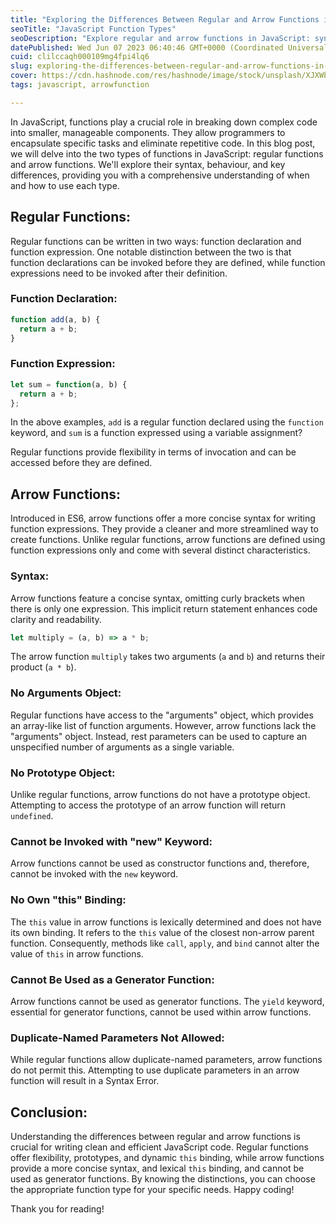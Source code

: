 ```yaml
---
title: "Exploring the Differences Between Regular and Arrow Functions in JavaScript"
seoTitle: "JavaScript Function Types"
seoDescription: "Explore regular and arrow functions in JavaScript: syntax, behaviour, and differences. Improve your code with concise function expressions."
datePublished: Wed Jun 07 2023 06:40:46 GMT+0000 (Coordinated Universal Time)
cuid: clilccaqh000109mg4fpi4lq6
slug: exploring-the-differences-between-regular-and-arrow-functions-in-javascript
cover: https://cdn.hashnode.com/res/hashnode/image/stock/unsplash/XJXWbfSo2f0/upload/18fd09e818b0e3a29fac1d60caf6b862.jpeg
tags: javascript, arrowfunction

---
```


In JavaScript, functions play a crucial role in breaking down complex code into smaller, manageable components. They allow programmers to encapsulate specific tasks and eliminate repetitive code. In this blog post, we will delve into the two types of functions in JavaScript: regular functions and arrow functions. We'll explore their syntax, behaviour, and key differences, providing you with a comprehensive understanding of when and how to use each type.

## **Regular Functions:**

Regular functions can be written in two ways: function declaration and function expression. One notable distinction between the two is that function declarations can be invoked before they are defined, while function expressions need to be invoked after their definition.

### **Function Declaration:**

```javascript
function add(a, b) {
  return a + b;
}
```

### **Function Expression:**

```javascript
let sum = function(a, b) {
  return a + b;
};
```

In the above examples, `add` is a regular function declared using the `function` keyword, and `sum` is a function expressed using a variable assignment?

Regular functions provide flexibility in terms of invocation and can be accessed before they are defined.

## **Arrow Functions:**

Introduced in ES6, arrow functions offer a more concise syntax for writing function expressions. They provide a cleaner and more streamlined way to create functions. Unlike regular functions, arrow functions are defined using function expressions only and come with several distinct characteristics.

### **Syntax:**

Arrow functions feature a concise syntax, omitting curly brackets when there is only one expression. This implicit return statement enhances code clarity and readability.

```javascript
let multiply = (a, b) => a * b;
```

The arrow function `multiply` takes two arguments (`a` and `b`) and returns their product (`a * b`).

### **No Arguments Object:**

Regular functions have access to the "arguments" object, which provides an array-like list of function arguments. However, arrow functions lack the "arguments" object. Instead, rest parameters can be used to capture an unspecified number of arguments as a single variable.

### **No Prototype Object:**

Unlike regular functions, arrow functions do not have a prototype object. Attempting to access the prototype of an arrow function will return `undefined`.

### **Cannot be Invoked with "new" Keyword:**

Arrow functions cannot be used as constructor functions and, therefore, cannot be invoked with the `new` keyword.

### **No Own "this" Binding:**

The `this` value in arrow functions is lexically determined and does not have its own binding. It refers to the `this` value of the closest non-arrow parent function. Consequently, methods like `call`, `apply`, and `bind` cannot alter the value of `this` in arrow functions.

### **Cannot Be Used as a Generator Function:**

Arrow functions cannot be used as generator functions. The `yield` keyword, essential for generator functions, cannot be used within arrow functions.

### **Duplicate-Named Parameters Not Allowed:**

While regular functions allow duplicate-named parameters, arrow functions do not permit this. Attempting to use duplicate parameters in an arrow function will result in a Syntax Error.

## **Conclusion:**

Understanding the differences between regular and arrow functions is crucial for writing clean and efficient JavaScript code. Regular functions offer flexibility, prototypes, and dynamic `this` binding, while arrow functions provide a more concise syntax, and lexical `this` binding, and cannot be used as generator functions. By knowing the distinctions, you can choose the appropriate function type for your specific needs. Happy coding!

Thank you for reading!